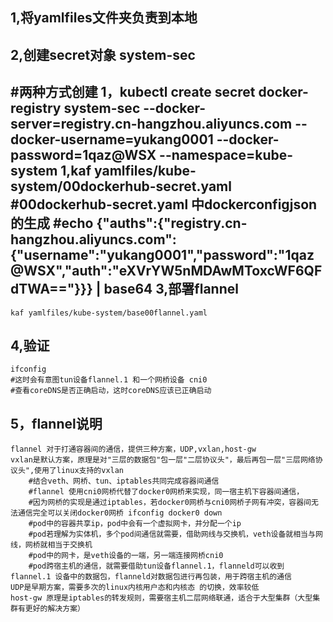 1,将yamlfiles文件夹负责到本地
---
2,创建secret对象 system-sec
---
   #两种方式创建
   1，kubectl create secret docker-registry system-sec --docker-server=registry.cn-hangzhou.aliyuncs.com --docker-username=yukang0001 --docker-password=1qaz@WSX --namespace=kube-system
   1,kaf yamlfiles/kube-system/00dockerhub-secret.yaml
   #00dockerhub-secret.yaml 中dockerconfigjson 的生成
   #echo {"auths":{"registry.cn-hangzhou.aliyuncs.com":{"username":"yukang0001","password":"1qaz@WSX","auth":"eXVrYW5nMDAwMToxcWF6QFdTWA=="}}} | base64
3,部署flannel
---
    kaf yamlfiles/kube-system/base00flannel.yaml
4,验证
---
    ifconfig
    #这时会有意图tun设备flannel.1 和一个网桥设备 cni0
    #查看coreDNS是否正确启动，这时coreDNS应该已正确启动
5，flannel说明
---
    flannel 对于打通容器间的通信，提供三种方案，UDP,vxlan,host-gw
    vxlan是默认方案，原理是对"三层的数据包"包一层"二层协议头"，最后再包一层"三层网络协议头",使用了linux支持的vxlan
        #结合veth、网桥、tun、iptables共同完成容器间通信
        #flannel 使用cni0网桥代替了docker0网桥来实现，同一宿主机下容器间通信，
        #因为网桥的实现是通过iptables，若docker0网桥与cni0网桥子网有冲突，容器间无法通信完全可以关闭docker0网桥 ifconfig docker0 down
        #pod中的容器共享ip，pod中会有一个虚拟网卡，并分配一个ip
        #pod若理解为实体机，多个pod间通信就需要，借助网线与交换机，veth设备就相当与网线，网桥就相当于交换机
        #pod中的网卡，是veth设备的一端，另一端连接网桥cni0
        #pod跨宿主机的通信，就需要借助tun设备flannel.1，flanneld可以收到 flannel.1 设备中的数据包，flanneld对数据包进行再包装，用于跨宿主机的通信
    UDP是早期方案，需要多次的linux内核用户态和内核态 的切换，效率较低
    host-gw 原理是iptables的转发规则，需要宿主机二层网络联通，适合于大型集群（大型集群有更好的解决方案）
    